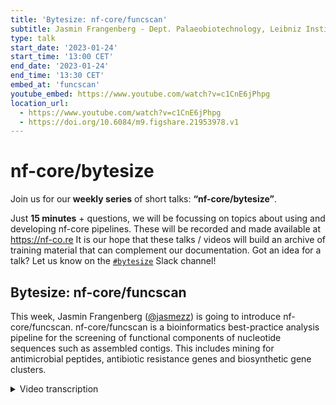 ```yaml
---
title: 'Bytesize: nf-core/funcscan'
subtitle: Jasmin Frangenberg - Dept. Palaeobiotechnology, Leibniz Institute for Natural Product Research and Infection Biology Hans Knöll Institute
type: talk
start_date: '2023-01-24'
start_time: '13:00 CET'
end_date: '2023-01-24'
end_time: '13:30 CET'
embed_at: 'funcscan'
youtube_embed: https://www.youtube.com/watch?v=c1CnE6jPhpg
location_url:
  - https://www.youtube.com/watch?v=c1CnE6jPhpg
  - https://doi.org/10.6084/m9.figshare.21953978.v1
---
```


# nf-core/bytesize

Join us for our **weekly series** of short talks: **“nf-core/bytesize”**.

Just **15 minutes** + questions, we will be focussing on topics about using and developing nf-core pipelines.
These will be recorded and made available at <https://nf-co.re>
It is our hope that these talks / videos will build an archive of training material that can complement our documentation. Got an idea for a talk? Let us know on the [`#bytesize`](https://nf-core.slack.com/channels/bytesize) Slack channel!

## Bytesize: nf-core/funcscan

This week, Jasmin Frangenberg ([@jasmezz](https://github.com/jasmezz)) is going to introduce nf-core/funcscan. nf-core/funcscan is a bioinformatics best-practice analysis pipeline for the screening of functional components of nucleotide sequences such as assembled contigs. This includes mining for antimicrobial peptides, antibiotic resistance genes and biosynthetic gene clusters.

<details markdown="1"><summary>Video transcription</summary>
**Note: The content has been edited for reader-friendliness**

[0:01](https://www.youtube.com/watch?v=c1CnE6jPhpg&t=1)
(host) Hello everyone and welcome to this week's bytesize talk. With us is Jasmin Frangenberg. I'm very happy that you're here. Thank you very much. She's going to talk about yet another new pipeline that is going to be released very soon, which is nf-core/funcscan. Off to you, Jasmin.

[0:22](https://www.youtube.com/watch?v=c1CnE6jPhpg&t=22)
Yes, thank you very much. I will introduce this pipeline to you now, which is an nf-core pipeline to screen for functional components of nucleotide sequences from prokaryotic genomes or metagenomes. What are these functional components that we are interested in or that we screen for? The pipeline screens on the one hand for antimicrobial peptides. These are important in innate immunity and they are very short sequences, peptides out of about 20 amino acids, so you can find them even in small or fragmented DNA and metagenomes. The same applies to antibiotic resistance genes. On the other hand, biosynthetic gene clusters, here at the bottom. They are quite big, because they consist of a whole gene cassette, which codes for a whole metabolic function, secondary metabolites or natural products.

[1:24](https://www.youtube.com/watch?v=c1CnE6jPhpg&t=84)
Who would be interested in such a pipeline, which identifies these compounds? In natural product discovery, where you can identify these compounds to develop therapeutics, in antibiotic research, in environmental metagenomics, or simply to have functional and genomic annotations. In these research fields, the detection of these compounds is already being done with a couple of tools, however, there are certain issues. One of them would be the efficiency, because mostly you apply the tools manually and then you only have a very specific purpose of the tool. You can identify a single compound, but it's not very broad and you have only a single algorithm that identifies the output. It could be more feasible to have this whole process streamlined in a pipeline. Also the output of these tools is not standardized. Another issue would be the reproducibility, because throughout the years, the tools develop new functions, bugs are fixed. It's very important for researchers to record which versions of which tools they are using, which is hard if you execute them manually on your samples. Also data privacy, there are a bunch of tools that offer web services where you can upload your data where they are analyzed for you. However, this requires that you give your data to a third party, which is not always intended or even possible. Another issue is that bioinformatics skills are often needed. Sometimes you even have to write small bash scripts to execute the tools on your data, which is not possible for all people. For example if they are biochemists who just want to know what is in the data, they don't want to be trained bioinformaticians.

[3:30](https://www.youtube.com/watch?v=c1CnE6jPhpg&t=210)
These are the many problems that our pipeline tackles, namely that it is very scalable since it's a Nextflow pipeline, all nf-core pipelines are Nextflow pipelines. They are very efficient and scalable. You can execute them on your local computer, laptop, up to the institute's HPC. They are reproducible since they record all the tools and versions of the tools. Of course, you can decide where you want to have your data, you are not forced to put them on any web server. Also, it is very easy to execute the pipeline, which you will see later when we come to the tutorial part.

[4:11](https://www.youtube.com/watch?v=c1CnE6jPhpg&t=251)
I emphasized how easy the pipeline is to use, but it didn't start very easily. I go back to October 2021, when we assembled the ideas to develop a pipeline of many tools, we brainstormed what would be needed for obtaining the resistance genes, the biosynthetic gene clusters and the AMPs. Not all tools were yet on Conda or had nf-core modules. We had to do a lot of work there. Then throughout the next year, we streamlined the process a bit and the ideas got clearer. We even made the first sketch of the famous tube map sketch. Finally in 2023, the pipeline is ready to use. This is the current version.

[5:05](https://www.youtube.com/watch?v=c1CnE6jPhpg&t=305)
I will walk you through it. In the first step, we have the input which is being annotated. As I said, input can be any genome sequence, could be metagenome, contigs, could also be complete bacterial genomes. This data is then analyzed by one of the three tools, the annotation tools. After this, this data goes into one or all of the three workflows. The antibiotic resistance genes in the yellow workflow, the BGCs in purple and the antimicrobial peptides in red. Not all of the downstream tools need the annotated data. For some, we also use the direct input data.

[5:50](https://www.youtube.com/watch?v=c1CnE6jPhpg&t=350)
Then as I said, each of the workflows has a bunch of tools. For example, the AMP workflow has four tools. As I mentioned before, they follow different strategies. Some of them use, for example, deep neural networks and machine learning to identify compounds of AMPs, which would be, for example, ampir or here DeepBGC for the BGC workflow. Other tools have rule-based strategies. There are a lot of algorithms predicting the compounds and the results are then very diverse, as you can imagine. It is important to aggregate these outputs and summarize them into a nicely readable format which is the third step. For this, we use one tool per workflow, two of them are developed by ourselves – AMPcombi and comBGC – and hAMRonization was already a tool available.

[6:51](https://www.youtube.com/watch?v=c1CnE6jPhpg&t=411)
This was the overall workflow and now I would like to show you how to apply the pipeline and you will see that is really very easy. We start with the input, which is a sample sheet, basically a table with two columns. The first one is your sample name, the second one is the path to your FASTA input file. Of course your FASTA file includes the ID of your sequence and the sequence itself. This is what you need to actually run the pipeline and it is as easy as running `nextflow run nf-core/funcscan`. You give your input sample sheet, give your output directory. This is a minimal example of a pipeline run. Of course, it is recommended to use more parameters. One of them would be in the annotation step, the flag `--annotation_tool`, where you can decide which tool you want to use. They have different properties. For example, prodigal is very fast, however, we noticed that with prokka we get better downstream results. It depends on your needs and ideas, which tool you would like to choose. The default is prokka.

[8:00](https://www.youtube.com/watch?v=c1CnE6jPhpg&t=480)
After the annotation step, we come to the actual identification of the compounds. You can activate each workflow with this flag `--run_amp_screening`, for example, for the AMPs. And by activating this, all the AMP tools are run on your data. You can also choose, for any reason, to deactivate any of the tools. You can switch them off with the flag `--amp_skip` and then the name of the tool. This might be because some tools might be very slow or you think they are so specific that you are not interested in the output. As I said, for whichever reason, you can switch them off. This is the same for the antibiotic resistance workflow. You can apply this flag, it runs all the four or five tools on your data and you can skip any tool with the `--arg_skip` flag. Same applies for BGC identification. You have the flag, all the tools are run, you can skip whichever you might want to skip. Of course, you can use not only one of the flags per run, but all three flags at the same time. Your data is investigated simultaneously and parallelized as much as possible with Nextflow. Okay, so these are the identification steps.

[9:21](https://www.youtube.com/watch?v=c1CnE6jPhpg&t=561)
Now we come to the summary steps for each workflow. Let's start with the antibiotic resistance, which is done by hAMRonization, which is a tool that is already out there. Here you can see the GitHub link. This tool can actually summarize a bunch of outputs of resistance identification tools. Our pipeline currently includes the orange tagged ones. The output of those tools is then summarized into a standardized gene report. This is how it looks. It's a table with a lot of columns. You have here the sample IDs, then the genes that have been identified, some information about the databases, which tools were run, and so on. These are actually all the column headers that are very conclusive and you can use this output table for downstream analysis in R or any statistics program.

[10:17](https://www.youtube.com/watch?v=c1CnE6jPhpg&t=617)
This is very similar to AMPcombi, which we developed ourselves, Anan and Louisa developed this, where you also have your sample IDs and then some information about probability of AMPs. Additional feature is that it not only identifies your antimicrobial peptides, but it also does some back aligning to a reference database to identify taxonomic classification. It also infers some chemical properties like stereochemistry and provides the publication so you can go back and read more about the compound identified. The last tool for the BGC workflow is comBGC. Similar fashion, we have the sample IDs, the tools which have been applied, and then more information about your candidate biosynthetic gene clusters. With this, you see that we have a scalable workflow now to identify these compounds, which are important for a couple of research fields for, as I said, drug development, antibiotic research and so on.

[11:28](https://www.youtube.com/watch?v=c1CnE6jPhpg&t=688)
Since the pipeline is almost ready, it's probably going to be released next week. Let's see about it. We have at least added all the modules and subworkflows. We do some more testing and then the pull request will go out. I can already advertise if there is someone here in the chat, who would like to review, please feel free to reach out to us on Slack. In the future, we would like to include more screening modules and to also have a visual summary of the output, which would be a graphical dashboard, probably with a Shiny app. Let's see about that.

[12:11](https://www.youtube.com/watch?v=c1CnE6jPhpg&t=731)
With that, I would like to introduce the development team, which is James, Louisa, Anan, Moritz and me. Of course, we got a lot of help from the nf-core community, which was always assisting, very nice community. Also I would like to emphasize some colleagues here at my institute, which helped with biological and biochemistry knowledge. My supervisor, Pierre Stallforth from the Leibniz HKI. With this, I would like to close and lead you to our repository and the documentation of the pipeline. If you want to interact with us, feel free to join us on Slack and otherwise I'm open for questions either now or later on Slack. Back to you, Franziska.

[13:03](https://www.youtube.com/watch?v=c1CnE6jPhpg&t=783)
(host) Thank you very much. Very interesting. Anyone can now unmute themselves if they have any questions, they can also post questions in the chat and then I will read them out. Are there any questions from the audience? Otherwise I actually have a question.

(question) You have shown a minimal command that you can run, that doesn't actually specify the workflow that it's using. Is that going to use all three workflows or a specific one, a default?

(answer) This one you mean? Exactly. In the default we have specified none. This would actually run only the annotation, which is probably not very useful for you. This is the current state of the settings. Maybe we will change this later. I don't know.

[14:05](https://www.youtube.com/watch?v=c1CnE6jPhpg&t=845)
(question) Right. Would it make sense to run all three workflows at the same time or is that different kinds of samples?

(answer) No, no, that's what it's designed for, to run efficiently on all three workflows. It depends on your interest: If you are not interested in the resistance genes, then of course you don't need to run it, but it's very efficient to use this also.

[14:26](https://www.youtube.com/watch?v=c1CnE6jPhpg&t=866)
(host) Thank you. Are there any more questions at this moment in time? Otherwise, I thank you again. It was a very nice talk. Of course I would also like to thank the Chan Zuckerberg Initiative for funding our bytesize talks and our audience for listening to the talk. I hope to see everyone next week. Thank you very much. Bye.

</details>
